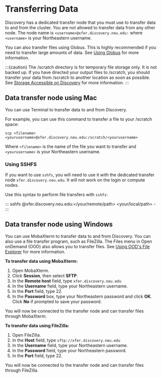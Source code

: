 # Transferring Data

Discovery has a dedicated transfer node that you must use to transfer data to and from the cluster.
You are not allowed to transfer data from any other node.
The node name is `<username>@xfer.discovery.neu.edu:` where `<username>` is your Northeastern username.

You can also transfer files using Globus. This is highly recommended if you need to transfer large amounts of data.
See [Using Globus](./globus.md) for more information.

:::{caution}
The /scratch directory is for temporary file storage only. It is not backed up.
If you have directed your output files to /scratch, you should transfer your data from /scratch
to another location as soon as possible. See [Storage Accessible on Discovery](../software/softwareoverview.md) for more information.
:::

## Data transfer node using Mac

You can use Terminal to transfer data to and from Discovery.

For example, you can use this command to transfer a file to your /scratch space:

`scp <filename> <yourusername>@xfer.discovery.neu.edu:/scratch/<yourusername>`

Where `<filename>` is the name of the file you want to transfer and `<yourusername>` is your Northeastern username.

### Using SSHFS

If you want to use `sshfs`, you will need to use it with the dedicated transfer node `xfer.discovery.neu.edu`. It will not work on the login or compute nodes.

Use this syntax to perform file transfers with `sshfs`:

:::
sshfs <yourusername>@xfer.discovery.neu.edu:</your/remote/path> <your/local/path> -<options>
:::

## Data transfer node using Windows

You can use MobaXterm to transfer data to and from Discovery. You can also use a file transfer program, such as FileZilla.
The Files menu in Open onDemand (OOD) also allows you to transfer files. See [Using OOD's File Explorer](../using-ood/fileexplore.md) for more information.

**To transfer data using MobaXterm:**

1. Open MobaXterm.
1. Click **Session**, then select **SFTP**.
1. In the **Remote host** field, type `xfer.discovery.neu.edu`
1. In the **Username** field, type your Northeastern username.
1. In the **Port** field, type 22.
1. In the **Password** box, type your Northeastern password and click **OK**. Click **No** if prompted to save your password.

You will now be connected to the transfer node and can transfer files through MobaXterm.

**To transfer data using FileZilla:**

1. Open FileZilla.
1. In the **Host** field, type `sftp://xfer.discovery.neu.edu`
1. In the **Username** field, type your Northeastern username.
1. In the **Password** field, type your Northeastern password.
1. In the **Port** field, type 22.

You will now be connected to the transfer node and can transfer files through FileZilla.
